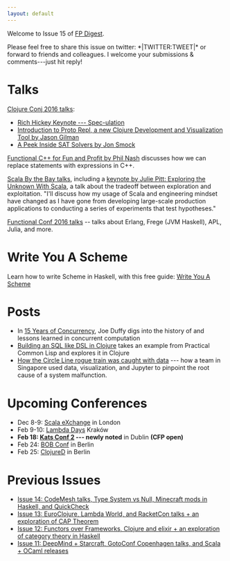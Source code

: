 ```yaml
---
layout: default
---
```

Welcome to Issue 15 of [FP Digest](http://fpdigest.com).

Please feel free to share this issue on twitter: \*|TWITTER:TWEET|\* or forward to friends and colleagues. I welcome your submissions & comments---just hit reply!

Talks
======

[Clojure Conj 2016 talks](https://www.youtube.com/playlist?list=PLZdCLR02grLofiMKo0bCeLHZC0_2rpqsz):

* [Rich Hickey Keynote --- Spec-ulation](https://www.youtube.com/watch?v=oyLBGkS5ICk&index=1&list=PLZdCLR02grLofiMKo0bCeLHZC0_2rpqsz)
* [Introduction to Proto Repl, a new Clojure Development and Visualization Tool by Jason Gilman](https://www.youtube.com/watch?v=buPPGxOnBnk&index=8&list=PLZdCLR02grLofiMKo0bCeLHZC0_2rpqsz)
* [A Peek Inside SAT Solvers by Jon Smock](https://www.youtube.com/watch?v=d76e4hV1iJY&list=PLZdCLR02grLofiMKo0bCeLHZC0_2rpqsz&index=19)

[Functional C++ for Fun and Profit by Phil Nash](https://www.youtube.com/watch?v=YgcUuYCCV14) discusses how we can replace statements with expressions in C++.

[Scala By the Bay talks](https://www.youtube.com/user/FunctionalTV/videos), including a [keynote by Julie Pitt: Exploring the Unknown With Scala](https://www.youtube.com/watch?v=tynQmomj_24), a talk about the tradeoff between exploration and exploitation. "I'll discuss how my usage of Scala and engineering mindset have changed as I have gone from developing large-scale production applications to conducting a series of experiments that test hypotheses."

[Functional Conf 2016 talks](https://www.youtube.com/playlist?list=PL9Z-JgiTsOYTdi91N_DlcpWqkCYvMrhA4) -- talks about Erlang, Frege (JVM Haskell), APL, Julia, and more. 

Write You A Scheme
==================
Learn how to write Scheme in Haskell, with this free guide: [Write You A Scheme](https://wespiser.com/writings/wyas/home.html)

Posts
===========
* In [15 Years of Concurrency](http://joeduffyblog.com/2016/11/30/15-years-of-concurrency/), Joe Duffy digs into the history of and lessons learned in concurrent computation
* [Building an SQL like DSL in Clojure](http://www.multunus.com/blog/2016/11/building-sql-like-dsl-clojure-part-1/) takes an example from Practical Common Lisp and explores it in Clojure
* [How the Circle Line rogue train was caught with data](https://blog.data.gov.sg/how-we-caught-the-circle-line-rogue-train-with-data-79405c86ab6a#.e9lqfpw9u) --- how a team in Singapore used data, visualization, and Jupyter to pinpoint the root cause of a system malfunction.

Upcoming Conferences
====================
* Dec 8-9: [Scala eXchange](https://skillsmatter.com/conferences/7432-scala-exchange-2016#program) in London
* Feb 9-10: [Lambda Days](http://www.lambdadays.org/lambdadays2017) Kraków
* **Feb 18: [Kats Conf 2](http://www.katsconf.com/) --- newly noted** in Dublin **(CFP open)**
* Feb 24: [BOB Conf](http://bobkonf.de/2017/en/) in Berlin
* Feb 25: [ClojureD](http://www.clojured.de/) in Berlin

Previous Issues
===============
* [Issue 14: CodeMesh talks, Type System vs Null, Minecraft mods in Haskell, and QuickCheck](http://eepurl.com/cqF4rD)
* [Issue 13: EuroClojure, Lambda World, and RacketCon talks + an exploration of CAP Theorem](http://eepurl.com/cpz7yX)
* [Issue 12: Functors over Frameworks, Clojure and elixir + an exploration of category theory in Haskell](http://eepurl.com/cowzSH)
* [Issue 11: DeepMind + Starcraft, GotoConf Copenhagen talks, and Scala + OCaml releases](http://eepurl.com/cnvIyr)
